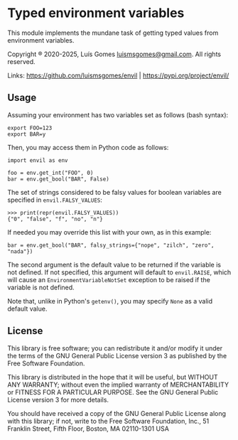 # Typed environment variables

This module implements the mundane task of getting typed values from
 environment variables.

Copyright ® 2020-2025, Luís Gomes luismsgomes@gmail.com. All rights reserved.

Links: https://github.com/luismsgomes/envil | https://pypi.org/project/envil/

Usage
-----

Assuming your environment has two variables set as follows (bash syntax):

    export FOO=123
    export BAR=y

Then, you may access them in Python code as follows:

    import envil as env

    foo = env.get_int("FOO", 0)
    bar = env.get_bool("BAR", False)

The set of strings considered to be falsy values for boolean variables are
specified in `envil.FALSY_VALUES`:

    >>> print(repr(envil.FALSY_VALUES))
    {"0", "false", "f", "no", "n"}

If needed you may override this list with your own, as in this example:

    bar = env.get_bool("BAR", falsy_strings={"nope", "zilch", "zero", "nada"})


The second argument is the default value to be returned if the variable is not defined.
If not specified, this argument will default to `envil.RAISE`, which will
cause an `EnvironmentVariableNotSet` exception to be raised if the variable is not defined.

Note that, unlike in Python's `getenv()`, you may specify `None` as a valid default value.


License
-------

This library is free software; you can redistribute it and/or modify it
under the terms of the GNU General Public License version 3 as published
by the Free Software Foundation.

This library is distributed in the hope that it will be useful, but
WITHOUT ANY WARRANTY; without even the implied warranty of
MERCHANTABILITY or FITNESS FOR A PARTICULAR PURPOSE. See the GNU General
Public License version 3 for more details.

You should have received a copy of the GNU General Public License along
with this library; if not, write to the Free Software Foundation, Inc.,
51 Franklin Street, Fifth Floor, Boston, MA 02110-1301 USA

